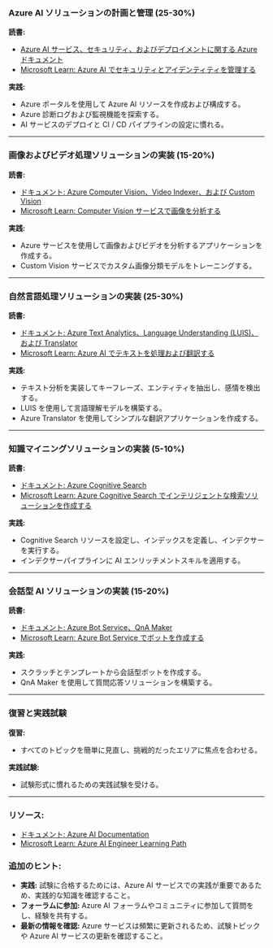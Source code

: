 ### Azure AI ソリューションの計画と管理 (25-30%)

**読書:**

- [Azure AI サービス、セキュリティ、およびデプロイメントに関する Azure ドキュメント](https://docs.microsoft.com/en-us/azure/ai/)
- [Microsoft Learn: Azure AI でセキュリティとアイデンティティを管理する](https://docs.microsoft.com/en-us/learn/paths/manage-security-identity-in-azure-ai/)

**実践:**

- Azure ポータルを使用して Azure AI リソースを作成および構成する。
- Azure 診断ログおよび監視機能を探索する。
- AI サービスのデプロイと CI / CD パイプラインの設定に慣れる。

---

### 画像およびビデオ処理ソリューションの実装 (15-20%)

**読書:**

- [ドキュメント: Azure Computer Vision、Video Indexer、および Custom Vision](https://docs.microsoft.com/en-us/azure/cognitive-services/)
- [Microsoft Learn: Computer Vision サービスで画像を分析する](https://docs.microsoft.com/en-us/learn/modules/analyze-images-with-computer-vision/)

**実践:**

- Azure サービスを使用して画像およびビデオを分析するアプリケーションを作成する。
- Custom Vision サービスでカスタム画像分類モデルをトレーニングする。

---

### 自然言語処理ソリューションの実装 (25-30%)

**読書:**

- [ドキュメント: Azure Text Analytics、Language Understanding (LUIS)、および Translator](https://docs.microsoft.com/en-us/azure/cognitive-services/)
- [Microsoft Learn: Azure AI でテキストを処理および翻訳する](https://docs.microsoft.com/en-us/learn/modules/translate-speech-with-azure-ai/)

**実践:**

- テキスト分析を実装してキーフレーズ、エンティティを抽出し、感情を検出する。
- LUIS を使用して言語理解モデルを構築する。
- Azure Translator を使用してシンプルな翻訳アプリケーションを作成する。

---

### 知識マイニングソリューションの実装 (5-10%)

**読書:**

- [ドキュメント: Azure Cognitive Search](https://docs.microsoft.com/en-us/azure/search/)
- [Microsoft Learn: Azure Cognitive Search でインテリジェントな検索ソリューションを作成する](https://docs.microsoft.com/en-us/learn/modules/create-azure-search-index/)

**実践:**

- Cognitive Search リソースを設定し、インデックスを定義し、インデクサーを実行する。
- インデクサーパイプラインに AI エンリッチメントスキルを適用する。

---

### 会話型 AI ソリューションの実装 (15-20%)

**読書:**

- [ドキュメント: Azure Bot Service、QnA Maker](https://docs.microsoft.com/en-us/azure/bot-service/)
- [Microsoft Learn: Azure Bot Service でボットを作成する](https://docs.microsoft.com/en-us/learn/modules/create-bots-with-the-azure-bot-service/)

**実践:**

- スクラッチとテンプレートから会話型ボットを作成する。
- QnA Maker を使用して質問応答ソリューションを構築する。

---

### 復習と実践試験

**復習:**

- すべてのトピックを簡単に見直し、挑戦的だったエリアに焦点を合わせる。

**実践試験:**

- 試験形式に慣れるための実践試験を受ける。

---

### リソース:

- [ドキュメント: Azure AI Documentation](https://docs.microsoft.com/en-us/azure/ai/)
- [Microsoft Learn: Azure AI Engineer Learning Path](https://docs.microsoft.com/en-us/learn/azure/)

### 追加のヒント:

- **実践:** 試験に合格するためには、Azure AI サービスでの実践が重要であるため、実践的な知識を確認すること。
- **フォーラムに参加:** Azure AI フォーラムやコミュニティに参加して質問をし、経験を共有する。
- **最新の情報を確認:** Azure サービスは頻繁に更新されるため、試験トピックや Azure AI サービスの更新を確認すること。
